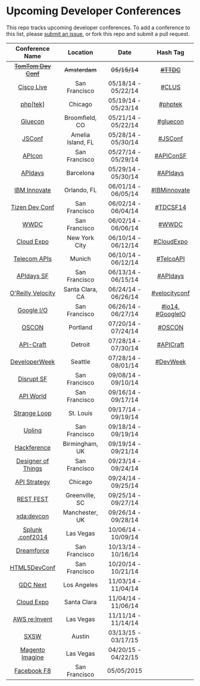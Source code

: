 Upcoming Developer Conferences
=====================

This repo tracks upcoming developer conferences. To add a conference to this list, please [submit an issue](https://github.com/MurtzaM/Developer-Conferences/issues/new), or fork this repo and submit a pull request. 



| Conference Name                                                | Location        | Date                  | Hash Tag    |
| :--------------------------------------------------------------: |:-------------:  | :---------------------:| :----------:| 
| [~~TomTom Dev Conf~~](http://business.tomtom.com/en_gb/landingpages/developer-conference-2014/) | ~~Amsterdam~~   | ~~05/15/14~~ | [~~#TTDC~~](https://twitter.com/search?f=realtime&q=%23ttdc) |
| [Cisco Live](http://www.ciscolive.com/us/)                     | San Francisco   | 05/18/14 - 05/22/14 | [#CLUS](https://twitter.com/search?f=realtime&q=%23CLUS) |
| [php[tek]](http://tek.phparch.com/)                            | Chicago         | 05/19/14 - 05/23/14 | [#phptek](https://twitter.com/search?f=realtime&q=%23phptek)  |
| [Gluecon](http://www.gluecon.com/2014/)                        | Broomfield, CO  | 05/21/14 - 05/22/14 | [#gluecon](https://twitter.com/search?f=realtime&q=gluecon)   |
| [JSConf](http://2014.jsconf.us/)                               | Amelia Island, FL | 05/28/14 - 05/30/14 | [#JSConf](https://twitter.com/search?f=realtime&q=%23jsconf)   |
| [APIcon](http://www.apiconsf.com/)                             | San Francisco   | 05/27/14 - 05/29/14 | [#APIConSF](https://twitter.com/search?f=realtime&q=%23apiconsf)   |
| [APIdays](http://mediterranea.apidays.io/)                     | Barcelona       | 05/29/14 - 05/30/14 | [#APIdays](https://twitter.com/search?f=realtime&q=%23apidays)   |
| [IBM Innovate](http://www-01.ibm.com/software/rational/innovate/)   | Orlando, FL       | 06/01/14 - 06/05/14 | [#IBMinnovate](https://twitter.com/search?f=realtime&q=%23ibminnovate)   |
| [Tizen Dev Conf](https://www.tizen.org/events/tizen-developer-conference/2014)   | San Francisco       | 06/02/14 - 06/04/14 | [#TDCSF14](https://twitter.com/search?f=realtime&q=%23tdcsf14)   |
| [WWDC](https://developer.apple.com/wwdc/)                      | San Francisco   | 06/02/14 - 06/06/14 | [#WWDC](https://twitter.com/search?f=realtime&q=%23WWDC)   |         
| [Cloud Expo](http://www.cloudcomputingexpo.com/)               | New York City   | 06/10/14 - 06/12/14 | [#CloudExpo](https://twitter.com/search?f=realtime&q=%23cloudexpo) |
| [Telecom APIs](http://telecomapis.com/)                        | Munich          | 06/10/14 - 06/12/14 | [#TelcoAPI](https://twitter.com/search?f=realtime&q=%23telcoapi) |
| [APIdays SF](http://sf.apidays.io/)                            | San Francisco   | 06/13/14 - 06/15/14 | [#APIdays](https://twitter.com/search?f=realtime&q=%23apidays)     |
| [O'Reilly Velocity](http://velocityconf.com/velocity2014)      | Santa Clara, CA | 06/24/14 - 06/26/14 | [#velocityconf](https://twitter.com/search?f=realtime&q=%23velocityconf)     |
| [Google I/O](https://www.google.com/events/io)                 | San Francisco   | 06/26/14 - 06/27/14 | [#io14](https://twitter.com/search?q=%23io14), [#GoogleIO](https://twitter.com/search?f=realtime&q=%23googleio)  |
| [OSCON](http://www.oscon.com/oscon2014)                        | Portland        | 07/20/14 - 07/24/14 | [#OSCON](https://twitter.com/search?f=realtime&q=%23oscon)         |
| [API-Craft](http://api-craft.org/)                             | Detroit         | 07/28/14 - 07/30/14 | [#APICraft](https://twitter.com/search?f=realtime&q=%23apicraft)         |
| [DeveloperWeek](http://seattle.developerweek.com/)             | Seattle         | 07/28/14 - 08/01/14 | [#DevWeek](https://twitter.com/search?f=realtime&q=%23devweek)         |
| [Disrupt SF](http://techcrunch.com/events/disrupt-sf/tickets/) | San Francisco   | 09/08/14 - 09/10/14 |
| [API World](http://apiworld.co/)                               | San Francisco   | 09/16/14 - 09/17/14 |
| [Strange Loop](https://thestrangeloop.com/)                    | St. Louis       | 09/17/14 - 09/19/14 |
| [Uplinq](http://www.qualcomm.com/uplinq)                       | San Francisco   | 09/18/14 - 09/19/14 |
| [Hackference](http://2014.hackference.co.uk/)                       | Birmingham, UK   | 09/19/14 - 09/21/14 |
| [Designer of Things](http://www.designersofthings.com/sanfrancisco/) | San Francisco         | 09/23/14 - 09/24/14 |
| [API Strategy](http://apistrategyconference.com/)              | Chicago         | 09/24/14 - 09/25/14 |
| [REST FEST](http://www.restfest.org/)                          | Greenville, SC  | 09/25/14 - 09/27/14 |
| [xda:devcon](http://xda-devcon.com/)                           | Manchester, UK  | 09/26/14 - 09/28/14 |
| [Splunk .conf2014](http://conf.splunk.com/)                           | Las Vegas       | 10/06/14 - 10/09/14 |
| [Dreamforce](http://www.salesforce.com/dreamforce/DF14/)       | San Francisco   | 10/13/14 - 10/16/14 |
| [HTML5DevConf](http://html5devconf.com/)                       | San Francisco   | 10/20/14 - 10/21/14 |
| [GDC Next](http://www.gdcnext.com/)                            | Los Angeles     | 11/03/14 - 11/04/14 |
| [Cloud Expo](http://www.cloudcomputingexpo.com/)               | Santa Clara     | 11/04/14 - 11/06/14 |
| [AWS re:Invent](https://reinvent.awsevents.com/)               | Las Vegas       | 11/11/14 - 11/14/14 |
| [SXSW](http://sxsw.com/)                                       | Austin          | 03/13/15 - 03/17/15 |
| [Magento Imagine](http://www.imagineecommerce.com/)            | Las Vegas          | 04/20/15 - 04/22/15 |
| [Facebook F8](https://www.facebook.com/f8)                     | San Francisco   | 05/05/2015          |



